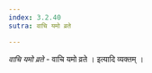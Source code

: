 ```yaml
---
index: 3.2.40
sutra: वाचि यमो व्रते

---
```

_वाचि यमो व्रते_ - वाचि यमो व्रते । इत्यादि व्यक्तम् । 